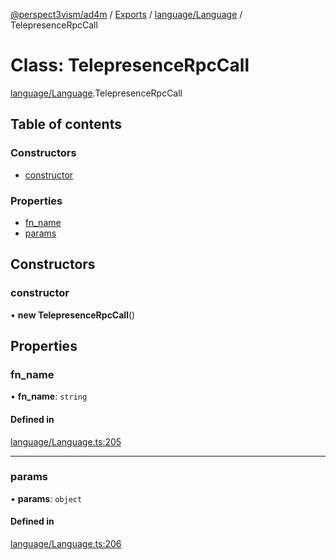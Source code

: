 [@perspect3vism/ad4m](../README.md) / [Exports](../modules.md) / [language/Language](../modules/language_Language.md) / TelepresenceRpcCall

# Class: TelepresenceRpcCall

[language/Language](../modules/language_Language.md).TelepresenceRpcCall

## Table of contents

### Constructors

- [constructor](language_Language.TelepresenceRpcCall.md#constructor)

### Properties

- [fn\_name](language_Language.TelepresenceRpcCall.md#fn_name)
- [params](language_Language.TelepresenceRpcCall.md#params)

## Constructors

### constructor

• **new TelepresenceRpcCall**()

## Properties

### fn\_name

• **fn\_name**: `string`

#### Defined in

[language/Language.ts:205](https://github.com/perspect3vism/ad4m/blob/2628235/src/language/Language.ts#L205)

___

### params

• **params**: `object`

#### Defined in

[language/Language.ts:206](https://github.com/perspect3vism/ad4m/blob/2628235/src/language/Language.ts#L206)
